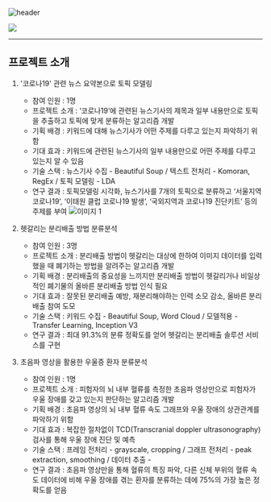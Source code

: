 ![header](https://capsule-render.vercel.app/api?type=cylinder&color=auto&height=50&section=header&text=Hwang_Ji_Hyun&fontSize=30)


<img src="https://img.shields.io/badge/Python-1E82FF?style=flat-square&logo=Python&logoColor=white"/>


-----


## 프로젝트 소개

1. '코로나19' 관련 뉴스 요약본으로 토픽 모델링
    * 참여 인원 : 1명
    * 프로젝트 소개 : ‘코로나19’에 관련된 뉴스기사의 제목과 일부 내용만으로 토픽을 추출하고 토픽에 맞게 분류하는 알고리즘 개발
    * 기획 배경 : 키워드에 대해 뉴스기사가 어떤 주제를 다루고 있는지 파악하기 위함
    * 기대 효과 : 키워드에 관련된 뉴스기사의 일부 내용만으로 어떤 주제를 다루고 있는지 알 수 있음
    * 기술 스택 : 뉴스기사 수집 - Beautiful Soup / 텍스트 전처리 - Komoran, RegEx / 토픽 모델링 - LDA
    * 연구 결과 : 토픽모델링 시각화, 뉴스기사를 7개의 토픽으로 분류하고 ‘서울지역 코로나19’, ‘이태원 클럽 코로나19 발생’, ‘국외지역과 코로나19 진단키트’ 등의 주제를 부여
    ![이미지 1](https://user-images.githubusercontent.com/81837176/168552587-31aebb66-8cb6-41f0-a86a-cbe8f05745bf.png)
    


2. 헷갈리는 분리배출 방법 분류분석
     * 참여 인원 : 3명
     * 프로젝트 소개 : 분리배출 방법이 헷갈리는 대상에 한하여 이미지 데이터를 입력했을 때 폐기하는 방법을 알려주는 알고리즘 개발
     * 기획 배경 : 분리배출의 중요성을 느끼지만 분리배출 방법이 헷갈리거나 비일상적인 폐기물의 올바른 분리배출 방법 인식 필요
     * 기대 효과 : 잘못된 분리배출 예방, 재분리해야하는 인력 소모 감소, 올바른 분리배출 참여 도모
     * 기술 스택 : 키워드 수집 - Beautiful Soup, Word Cloud / 모델적용 - Transfer Learning, Inception V3
     * 연구 결과 : 최대 91.3%의 분류 정확도를 얻어 헷갈리는 분리배출 솔루션 서비스를 구현


3. 초음파 영상을 활용한 우울증 환자 분류분석
    * 참여 인원 : 1명
    * 프로젝트 소개 : 피험자의 뇌 내부 혈류를 측정한 초음파 영상만으로 피험자가 우울 장애를 갖고 있는지 판단하는 알고리즘 개발
    * 기획 배경 : 초음파 영상의 뇌 내부 혈류 속도 그래프와 우울 장애의 상관관계를 파악하기 위함
    * 기대 효과 : 복잡한 절차없이 TCD(Transcranial doppler ultrasonography) 검사를 통해 우울 장애 진단 및 예측
    * 기술 스택 : 프레임 전처리 - grayscale, cropping / 그래프 전처리 - peak extraction, smoothing / 데이터 추출 -  
    * 연구 결과 : 초음파 영상만을 통해 혈류의 특징 파악, 다른 신체 부위의 혈류 속도 데이터에 비해 우울 장애를 겪는 환자를 분류하는 데에 75%의 가장 높은 정확도를 얻음
   
